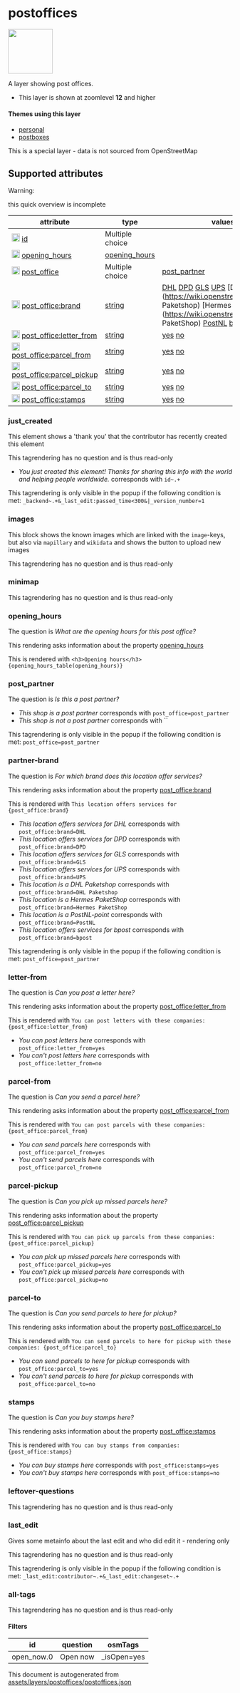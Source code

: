 [//]: # (WARNING: this file is automatically generated. Please find the sources at the bottom and edit those sources)

 postoffices 
=============



<img src='https://mapcomplete.org/square:white;./assets/layers/postoffices/post_office.svg' height="100px"> 

A layer showing post offices.






  - This layer is shown at zoomlevel **12** and higher




#### Themes using this layer 





  - [personal](https://mapcomplete.org/personal)
  - [postboxes](https://mapcomplete.org/postboxes)


This is a special layer - data is not sourced from OpenStreetMap



 Supported attributes 
----------------------



Warning: 

this quick overview is incomplete



attribute | type | values which are supported by this layer
----------- | ------ | ------------------------------------------
[<img src='https://mapcomplete.org/assets/svg/statistics.svg' height='18px'>](https://taginfo.openstreetmap.org/keys/id#values) [id](https://wiki.openstreetmap.org/wiki/Key:id) | Multiple choice | 
[<img src='https://mapcomplete.org/assets/svg/statistics.svg' height='18px'>](https://taginfo.openstreetmap.org/keys/opening_hours#values) [opening_hours](https://wiki.openstreetmap.org/wiki/Key:opening_hours) | [opening_hours](../SpecialInputElements.md#opening_hours) | 
[<img src='https://mapcomplete.org/assets/svg/statistics.svg' height='18px'>](https://taginfo.openstreetmap.org/keys/post_office#values) [post_office](https://wiki.openstreetmap.org/wiki/Key:post_office) | Multiple choice | [post_partner](https://wiki.openstreetmap.org/wiki/Tag:post_office%3Dpost_partner) [](https://wiki.openstreetmap.org/wiki/Tag:post_office%3D)
[<img src='https://mapcomplete.org/assets/svg/statistics.svg' height='18px'>](https://taginfo.openstreetmap.org/keys/post_office:brand#values) [post_office:brand](https://wiki.openstreetmap.org/wiki/Key:post_office:brand) | [string](../SpecialInputElements.md#string) | [DHL](https://wiki.openstreetmap.org/wiki/Tag:post_office:brand%3DDHL) [DPD](https://wiki.openstreetmap.org/wiki/Tag:post_office:brand%3DDPD) [GLS](https://wiki.openstreetmap.org/wiki/Tag:post_office:brand%3DGLS) [UPS](https://wiki.openstreetmap.org/wiki/Tag:post_office:brand%3DUPS) [DHL Paketshop](https://wiki.openstreetmap.org/wiki/Tag:post_office:brand%3DDHL Paketshop) [Hermes PaketShop](https://wiki.openstreetmap.org/wiki/Tag:post_office:brand%3DHermes PaketShop) [PostNL](https://wiki.openstreetmap.org/wiki/Tag:post_office:brand%3DPostNL) [bpost](https://wiki.openstreetmap.org/wiki/Tag:post_office:brand%3Dbpost)
[<img src='https://mapcomplete.org/assets/svg/statistics.svg' height='18px'>](https://taginfo.openstreetmap.org/keys/post_office:letter_from#values) [post_office:letter_from](https://wiki.openstreetmap.org/wiki/Key:post_office:letter_from) | [string](../SpecialInputElements.md#string) | [yes](https://wiki.openstreetmap.org/wiki/Tag:post_office:letter_from%3Dyes) [no](https://wiki.openstreetmap.org/wiki/Tag:post_office:letter_from%3Dno)
[<img src='https://mapcomplete.org/assets/svg/statistics.svg' height='18px'>](https://taginfo.openstreetmap.org/keys/post_office:parcel_from#values) [post_office:parcel_from](https://wiki.openstreetmap.org/wiki/Key:post_office:parcel_from) | [string](../SpecialInputElements.md#string) | [yes](https://wiki.openstreetmap.org/wiki/Tag:post_office:parcel_from%3Dyes) [no](https://wiki.openstreetmap.org/wiki/Tag:post_office:parcel_from%3Dno)
[<img src='https://mapcomplete.org/assets/svg/statistics.svg' height='18px'>](https://taginfo.openstreetmap.org/keys/post_office:parcel_pickup#values) [post_office:parcel_pickup](https://wiki.openstreetmap.org/wiki/Key:post_office:parcel_pickup) | [string](../SpecialInputElements.md#string) | [yes](https://wiki.openstreetmap.org/wiki/Tag:post_office:parcel_pickup%3Dyes) [no](https://wiki.openstreetmap.org/wiki/Tag:post_office:parcel_pickup%3Dno)
[<img src='https://mapcomplete.org/assets/svg/statistics.svg' height='18px'>](https://taginfo.openstreetmap.org/keys/post_office:parcel_to#values) [post_office:parcel_to](https://wiki.openstreetmap.org/wiki/Key:post_office:parcel_to) | [string](../SpecialInputElements.md#string) | [yes](https://wiki.openstreetmap.org/wiki/Tag:post_office:parcel_to%3Dyes) [no](https://wiki.openstreetmap.org/wiki/Tag:post_office:parcel_to%3Dno)
[<img src='https://mapcomplete.org/assets/svg/statistics.svg' height='18px'>](https://taginfo.openstreetmap.org/keys/post_office:stamps#values) [post_office:stamps](https://wiki.openstreetmap.org/wiki/Key:post_office:stamps) | [string](../SpecialInputElements.md#string) | [yes](https://wiki.openstreetmap.org/wiki/Tag:post_office:stamps%3Dyes) [no](https://wiki.openstreetmap.org/wiki/Tag:post_office:stamps%3Dno)




### just_created 



This element shows a 'thank you' that the contributor has recently created this element

This tagrendering has no question and is thus read-only





  - *You just created this element! Thanks for sharing this info with the world and helping people worldwide.*  corresponds with  `id~.+`


This tagrendering is only visible in the popup if the following condition is met: `_backend~.+&_last_edit:passed_time<300&|_version_number=1`



### images 



This block shows the known images which are linked with the `image`-keys, but also via `mapillary` and `wikidata` and shows the button to upload new images

This tagrendering has no question and is thus read-only





### minimap 



This tagrendering has no question and is thus read-only





### opening_hours 



The question is  *What are the opening hours for this post office?*

This rendering asks information about the property  [opening_hours](https://wiki.openstreetmap.org/wiki/Key:opening_hours) 

This is rendered with  `<h3>Opening hours</h3>{opening_hours_table(opening_hours)}`





### post_partner 



The question is  *Is this a post partner?*





  - *This shop is a post partner*  corresponds with  `post_office=post_partner`
  - *This shop is not a post partner*  corresponds with  ``


This tagrendering is only visible in the popup if the following condition is met: `post_office=post_partner`



### partner-brand 



The question is  *For which brand does this location offer services?*

This rendering asks information about the property  [post_office:brand](https://wiki.openstreetmap.org/wiki/Key:post_office:brand) 

This is rendered with  `This location offers services for {post_office:brand}`





  - *This location offers services for DHL*  corresponds with  `post_office:brand=DHL`
  - *This location offers services for DPD*  corresponds with  `post_office:brand=DPD`
  - *This location offers services for GLS*  corresponds with  `post_office:brand=GLS`
  - *This location offers services for UPS*  corresponds with  `post_office:brand=UPS`
  - *This location is a DHL Paketshop*  corresponds with  `post_office:brand=DHL Paketshop`
  - *This location is a Hermes PaketShop*  corresponds with  `post_office:brand=Hermes PaketShop`
  - *This location is a PostNL-point*  corresponds with  `post_office:brand=PostNL`
  - *This location offers services for bpost*  corresponds with  `post_office:brand=bpost`


This tagrendering is only visible in the popup if the following condition is met: `post_office=post_partner`



### letter-from 



The question is  *Can you post a letter here?*

This rendering asks information about the property  [post_office:letter_from](https://wiki.openstreetmap.org/wiki/Key:post_office:letter_from) 

This is rendered with  `You can post letters with these companies: {post_office:letter_from}`





  - *You can post letters here*  corresponds with  `post_office:letter_from=yes`
  - *You can't post letters here*  corresponds with  `post_office:letter_from=no`




### parcel-from 



The question is  *Can you send a parcel here?*

This rendering asks information about the property  [post_office:parcel_from](https://wiki.openstreetmap.org/wiki/Key:post_office:parcel_from) 

This is rendered with  `You can post parcels with these companies: {post_office:parcel_from}`





  - *You can send parcels here*  corresponds with  `post_office:parcel_from=yes`
  - *You can't send parcels here*  corresponds with  `post_office:parcel_from=no`




### parcel-pickup 



The question is  *Can you pick up missed parcels here?*

This rendering asks information about the property  [post_office:parcel_pickup](https://wiki.openstreetmap.org/wiki/Key:post_office:parcel_pickup) 

This is rendered with  `You can pick up parcels from these companies: {post_office:parcel_pickup}`





  - *You can pick up missed parcels here*  corresponds with  `post_office:parcel_pickup=yes`
  - *You can't pick up missed parcels here*  corresponds with  `post_office:parcel_pickup=no`




### parcel-to 



The question is  *Can you send parcels to here for pickup?*

This rendering asks information about the property  [post_office:parcel_to](https://wiki.openstreetmap.org/wiki/Key:post_office:parcel_to) 

This is rendered with  `You can send parcels to here for pickup with these companies: {post_office:parcel_to}`





  - *You can send parcels to here for pickup*  corresponds with  `post_office:parcel_to=yes`
  - *You can't send parcels to here for pickup*  corresponds with  `post_office:parcel_to=no`




### stamps 



The question is  *Can you buy stamps here?*

This rendering asks information about the property  [post_office:stamps](https://wiki.openstreetmap.org/wiki/Key:post_office:stamps) 

This is rendered with  `You can buy stamps from companies: {post_office:stamps}`





  - *You can buy stamps here*  corresponds with  `post_office:stamps=yes`
  - *You can't buy stamps here*  corresponds with  `post_office:stamps=no`




### leftover-questions 



This tagrendering has no question and is thus read-only





### last_edit 



Gives some metainfo about the last edit and who did edit it - rendering only

This tagrendering has no question and is thus read-only



This tagrendering is only visible in the popup if the following condition is met: `_last_edit:contributor~.+&_last_edit:changeset~.+`



### all-tags 



This tagrendering has no question and is thus read-only





#### Filters 





id | question | osmTags
---- | ---------- | ---------
open_now.0 | Open now | _isOpen=yes
 

This document is autogenerated from [assets/layers/postoffices/postoffices.json](https://github.com/pietervdvn/MapComplete/blob/develop/assets/layers/postoffices/postoffices.json)
